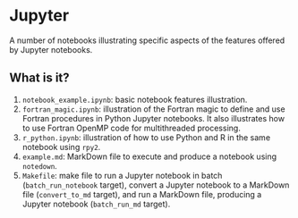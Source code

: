 # Jupyter
A number of notebooks illustrating specific aspects of the features
offered by Jupyter notebooks.

## What is it?
1. `notebook_example.ipynb`: basic notebook features illustration.
1. `fortran_magic.ipynb`: illustration of the Fortran magic to define
    and use Fortran procedures in Python Jupyter notebooks.  It also
    illustrates how to use Fortran OpenMP code for multithreaded
    processing.
1. `r_python.ipynb`: illustration of how to use Python and R in the same
    notebook using `rpy2`.
1. `example.md`: MarkDown file to execute and produce a notebook using
    `notedown`.
1. `Makefile`: make file to run a Jupyter notebook in batch
    (`batch_run_notebook` target), convert a Jupyter notebook to a
    MarkDown file (`convert_to_md` target), and run a MarkDown file,
    producing a Jupyter notebook (`batch_run_md` target).
